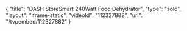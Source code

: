 {
    "title": "DASH StoreSmart 240Watt Food Dehydrator",
    "type": "solo",
    "layout": "iframe-static",
    "videoId": "112327882",
    "url": "\/tvpembed\/112327882"
}